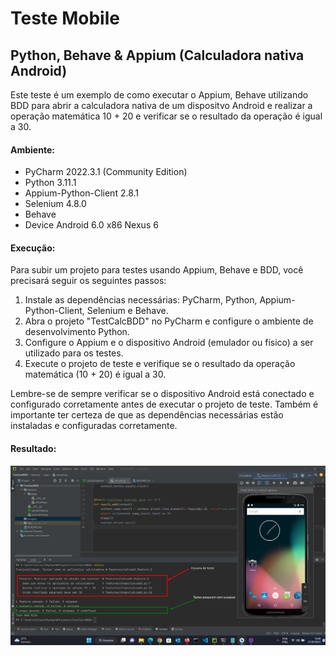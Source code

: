 # Teste Mobile
## Python, Behave &amp; Appium (Calculadora nativa Android)

Este teste é um exemplo de como executar o Appium, Behave utilizando BDD para 
abrir a calculadora nativa de um dispositvo Android e realizar a operação matemática
10 + 20 e verificar se o resultado da operação é igual a 30.

#### Ambiente:
- PyCharm 2022.3.1 (Community Edition) 
- Python 3.11.1 
- Appium-Python-Client 2.8.1
- Selenium 4.8.0
- Behave
- Device Android 6.0 x86 Nexus 6


#### Execução:
Para subir um projeto para testes usando Appium, Behave e BDD, você precisará seguir os seguintes passos:

1. Instale as dependências necessárias: PyCharm, Python, Appium-Python-Client, Selenium e Behave.
2. Abra o projeto "TestCalcBDD" no PyCharm e configure o ambiente de desenvolvimento Python.
3. Configure o Appium e o dispositivo Android (emulador ou físico) a ser utilizado para os testes.
4. Execute o projeto de teste e verifique se o resultado da operação matemática (10 + 20) é igual a 30.

Lembre-se de sempre verificar se o dispositivo Android está conectado e configurado corretamente antes de executar o projeto de teste. 
Também é importante ter certeza de que as dependências necessárias estão instaladas e configuradas corretamente.


#### Resultado:
![testepassou.png](Imagens%2Ftestepassou.png)


